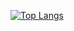 [![Top Langs](https://github-readme-stats.vercel.app/api/top-langs/?username=Guid21&layout=compact)](https://github.com/anuraghazra/github-readme-stats)

<!--
**Guid21/Guid21** is a ✨ _special_ ✨ repository because its `README.md` (this file) appears on your GitHub profile.

Here are some ideas to get you started:

- 🔭 I’m currently working on ...
- 🌱 I’m currently learning ...
- 👯 I’m looking to collaborate on ...
- 🤔 I’m looking for help with ...
- 💬 Ask me about ...
- 📫 How to reach me: ...
- 😄 Pronouns: ...
- ⚡ Fun fact: ...
-->
